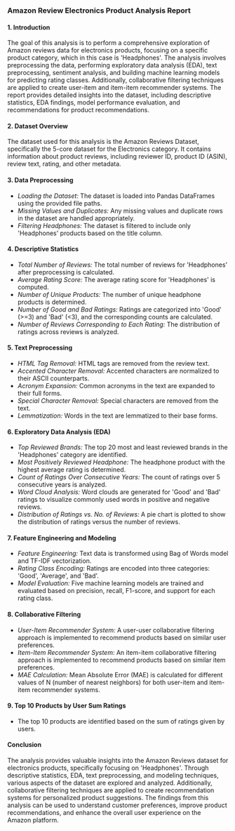 ### Amazon Review Electronics Product Analysis Report

#### 1. Introduction
The goal of this analysis is to perform a comprehensive exploration of Amazon reviews data for electronics products, focusing on a specific product category, which in this case is 'Headphones'. The analysis involves preprocessing the data, performing exploratory data analysis (EDA), text preprocessing, sentiment analysis, and building machine learning models for predicting rating classes. Additionally, collaborative filtering techniques are applied to create user-item and item-item recommender systems. The report provides detailed insights into the dataset, including descriptive statistics, EDA findings, model performance evaluation, and recommendations for product recommendations.

#### 2. Dataset Overview
The dataset used for this analysis is the Amazon Reviews Dataset, specifically the 5-core dataset for the Electronics category. It contains information about product reviews, including reviewer ID, product ID (ASIN), review text, rating, and other metadata.

#### 3. Data Preprocessing
- *Loading the Dataset:* The dataset is loaded into Pandas DataFrames using the provided file paths.
- *Missing Values and Duplicates:* Any missing values and duplicate rows in the dataset are handled appropriately.
- *Filtering Headphones:* The dataset is filtered to include only 'Headphones' products based on the title column.

#### 4. Descriptive Statistics
- *Total Number of Reviews:* The total number of reviews for 'Headphones' after preprocessing is calculated.
- *Average Rating Score:* The average rating score for 'Headphones' is computed.
- *Number of Unique Products:* The number of unique headphone products is determined.
- *Number of Good and Bad Ratings:* Ratings are categorized into 'Good' (>=3) and 'Bad' (<3), and the corresponding counts are calculated.
- *Number of Reviews Corresponding to Each Rating:* The distribution of ratings across reviews is analyzed.

#### 5. Text Preprocessing
- *HTML Tag Removal:* HTML tags are removed from the review text.
- *Accented Character Removal:* Accented characters are normalized to their ASCII counterparts.
- *Acronym Expansion:* Common acronyms in the text are expanded to their full forms.
- *Special Character Removal:* Special characters are removed from the text.
- *Lemmatization:* Words in the text are lemmatized to their base forms.

#### 6. Exploratory Data Analysis (EDA)
- *Top Reviewed Brands:* The top 20 most and least reviewed brands in the 'Headphones' category are identified.
- *Most Positively Reviewed Headphone:* The headphone product with the highest average rating is determined.
- *Count of Ratings Over Consecutive Years:* The count of ratings over 5 consecutive years is analyzed.
- *Word Cloud Analysis:* Word clouds are generated for 'Good' and 'Bad' ratings to visualize commonly used words in positive and negative reviews.
- *Distribution of Ratings vs. No. of Reviews:* A pie chart is plotted to show the distribution of ratings versus the number of reviews.

#### 7. Feature Engineering and Modeling
- *Feature Engineering:* Text data is transformed using Bag of Words model and TF-IDF vectorization.
- *Rating Class Encoding:* Ratings are encoded into three categories: 'Good', 'Average', and 'Bad'.
- *Model Evaluation:* Five machine learning models are trained and evaluated based on precision, recall, F1-score, and support for each rating class.

#### 8. Collaborative Filtering
- *User-Item Recommender System:* A user-user collaborative filtering approach is implemented to recommend products based on similar user preferences.
- *Item-Item Recommender System:* An item-item collaborative filtering approach is implemented to recommend products based on similar item preferences.
- *MAE Calculation:* Mean Absolute Error (MAE) is calculated for different values of N (number of nearest neighbors) for both user-item and item-item recommender systems.

#### 9. Top 10 Products by User Sum Ratings
- The top 10 products are identified based on the sum of ratings given by users.

#### Conclusion
The analysis provides valuable insights into the Amazon Reviews dataset for electronics products, specifically focusing on 'Headphones'. Through descriptive statistics, EDA, text preprocessing, and modeling techniques, various aspects of the dataset are explored and analyzed. Additionally, collaborative filtering techniques are applied to create recommendation systems for personalized product suggestions. The findings from this analysis can be used to understand customer preferences, improve product recommendations, and enhance the overall user experience on the Amazon platform.
